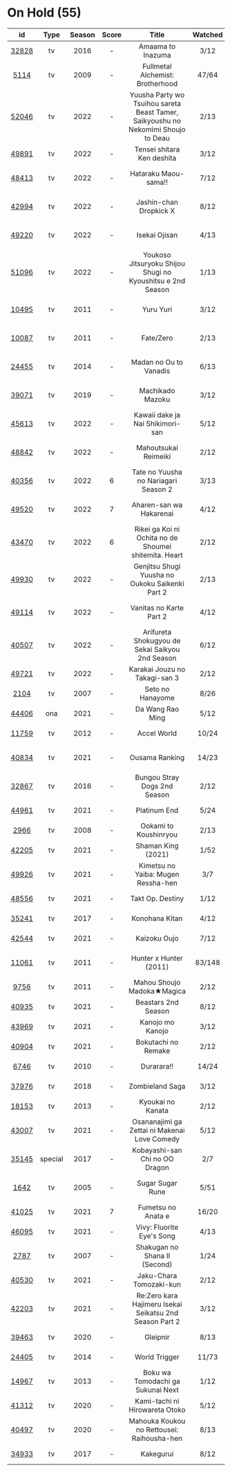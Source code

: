 # On Hold (55)

|                      id                      |   Type  | Season | Score |                                       Title                                       | Watched |    Updated    | Start Date |
| :------------------------------------------: | :-----: | :----: | :---: | :-------------------------------------------------------------------------------: | :-----: | :-----------: | :--------: |
| [32828](https://myanimelist.net/anime/32828) |    tv   |  2016  |   -   |                                 Amaama to Inazuma                                 |   3/12  |  3 weeks ago  | 01/12/2023 |
|  [5114](https://myanimelist.net/anime/5114)  |    tv   |  2009  |   -   |                          Fullmetal Alchemist: Brotherhood                         |  47/64  |  4 months ago | 10/07/2022 |
| [52046](https://myanimelist.net/anime/52046) |    tv   |  2022  |   -   | Yuusha Party wo Tsuihou sareta Beast Tamer, Saikyoushu no Nekomimi Shoujo to Deau |   2/13  |   Last month  | 10/05/2022 |
| [49891](https://myanimelist.net/anime/49891) |    tv   |  2022  |   -   |                             Tensei shitara Ken deshita                            |   3/12  |   Last month  | 09/30/2022 |
| [48413](https://myanimelist.net/anime/48413) |    tv   |  2022  |   -   |                                Hataraku Maou-sama!!                               |   7/12  |  4 months ago | 07/15/2022 |
| [42994](https://myanimelist.net/anime/42994) |    tv   |  2022  |   -   |                               Jashin-chan Dropkick X                              |   8/12  |  4 months ago | 07/15/2022 |
| [49220](https://myanimelist.net/anime/49220) |    tv   |  2022  |   -   |                                   Isekai Ojisan                                   |   4/13  |  5 months ago | 07/08/2022 |
| [51096](https://myanimelist.net/anime/51096) |    tv   |  2022  |   -   |             Youkoso Jitsuryoku Shijou Shugi no Kyoushitsu e 2nd Season            |   1/13  |  6 months ago | 07/05/2022 |
| [10495](https://myanimelist.net/anime/10495) |    tv   |  2011  |   -   |                                     Yuru Yuri                                     |   3/12  |  6 months ago | 06/30/2022 |
| [10087](https://myanimelist.net/anime/10087) |    tv   |  2011  |   -   |                                     Fate/Zero                                     |   2/13  | 10 months ago | 04/26/2022 |
| [24455](https://myanimelist.net/anime/24455) |    tv   |  2014  |   -   |                               Madan no Ou to Vanadis                              |   6/13  | 10 months ago | 04/22/2022 |
| [39071](https://myanimelist.net/anime/39071) |    tv   |  2019  |   -   |                                  Machikado Mazoku                                 |   3/12  |  4 months ago | 04/19/2022 |
| [45613](https://myanimelist.net/anime/45613) |    tv   |  2022  |   -   |                          Kawaii dake ja Nai Shikimori-san                         |   5/12  |  7 months ago | 04/10/2022 |
| [48842](https://myanimelist.net/anime/48842) |    tv   |  2022  |   -   |                                Mahoutsukai Reimeiki                               |   2/12  |  9 months ago | 04/09/2022 |
| [40356](https://myanimelist.net/anime/40356) |    tv   |  2022  |   6   |                        Tate no Yuusha no Nariagari Season 2                       |   3/13  |  9 months ago | 04/06/2022 |
| [49520](https://myanimelist.net/anime/49520) |    tv   |  2022  |   7   |                              Aharen-san wa Hakarenai                              |   4/12  |  6 months ago | 04/01/2022 |
| [43470](https://myanimelist.net/anime/43470) |    tv   |  2022  |   6   |               Rikei ga Koi ni Ochita no de Shoumei shitemita. Heart               |   2/12  |  9 months ago | 04/01/2022 |
| [49930](https://myanimelist.net/anime/49930) |    tv   |  2022  |   -   |                  Genjitsu Shugi Yuusha no Oukoku Saikenki Part 2                  |   2/13  | 11 months ago | 03/01/2022 |
| [49114](https://myanimelist.net/anime/49114) |    tv   |  2022  |   -   |                              Vanitas no Karte Part 2                              |   4/12  | 11 months ago | 01/15/2022 |
| [40507](https://myanimelist.net/anime/40507) |    tv   |  2022  |   -   |                  Arifureta Shokugyou de Sekai Saikyou 2nd Season                  |   6/12  | 11 months ago | 01/14/2022 |
| [49721](https://myanimelist.net/anime/49721) |    tv   |  2022  |   -   |                           Karakai Jouzu no Takagi-san 3                           |   2/12  |   Last year   | 01/08/2022 |
|  [2104](https://myanimelist.net/anime/2104)  |    tv   |  2007  |   -   |                                  Seto no Hanayome                                 |   8/26  |   Last year   | 01/05/2022 |
| [44406](https://myanimelist.net/anime/44406) |   ona   |  2021  |   -   |                                  Da Wang Rao Ming                                 |   5/12  |   Last year   | 12/19/2021 |
| [11759](https://myanimelist.net/anime/11759) |    tv   |  2012  |   -   |                                    Accel World                                    |  10/24  |   Last year   | 12/16/2021 |
| [40834](https://myanimelist.net/anime/40834) |    tv   |  2021  |   -   |                                   Ousama Ranking                                  |  14/23  | 11 months ago | 12/11/2021 |
| [32867](https://myanimelist.net/anime/32867) |    tv   |  2016  |   -   |                            Bungou Stray Dogs 2nd Season                           |   2/12  | 11 months ago | 10/25/2021 |
| [44961](https://myanimelist.net/anime/44961) |    tv   |  2021  |   -   |                                    Platinum End                                   |   5/24  |   Last year   | 10/23/2021 |
|  [2966](https://myanimelist.net/anime/2966)  |    tv   |  2008  |   -   |                               Ookami to Koushinryou                               |   2/13  |   Last year   | 10/20/2021 |
| [42205](https://myanimelist.net/anime/42205) |    tv   |  2021  |   -   |                                 Shaman King (2021)                                |   1/52  |   Last year   | 10/14/2021 |
| [49926](https://myanimelist.net/anime/49926) |    tv   |  2021  |   -   |                         Kimetsu no Yaiba: Mugen Ressha-hen                        |   3/7   |   Last year   | 10/11/2021 |
| [48556](https://myanimelist.net/anime/48556) |    tv   |  2021  |   -   |                                  Takt Op. Destiny                                 |   1/12  |   Last year   | 10/06/2021 |
| [35241](https://myanimelist.net/anime/35241) |    tv   |  2017  |   -   |                                   Konohana Kitan                                  |   4/12  |   Last year   | 09/22/2021 |
| [42544](https://myanimelist.net/anime/42544) |    tv   |  2021  |   -   |                                    Kaizoku Oujo                                   |   7/12  |   Last year   | 08/30/2021 |
| [11061](https://myanimelist.net/anime/11061) |    tv   |  2011  |   -   |                               Hunter x Hunter (2011)                              |  83/148 |  6 months ago | 08/24/2021 |
|  [9756](https://myanimelist.net/anime/9756)  |    tv   |  2011  |   -   |                             Mahou Shoujo Madoka★Magica                            |   2/12  |   Last year   | 08/19/2021 |
| [40935](https://myanimelist.net/anime/40935) |    tv   |  2021  |   -   |                                Beastars 2nd Season                                |   8/12  |   Last year   | 07/20/2021 |
| [43969](https://myanimelist.net/anime/43969) |    tv   |  2021  |   -   |                                  Kanojo mo Kanojo                                 |   3/12  |   Last year   | 07/05/2021 |
| [40904](https://myanimelist.net/anime/40904) |    tv   |  2021  |   -   |                                Bokutachi no Remake                                |   2/12  |   Last year   | 07/04/2021 |
|  [6746](https://myanimelist.net/anime/6746)  |    tv   |  2010  |   -   |                                     Durarara!!                                    |  14/24  |   Last year   | 06/17/2021 |
| [37976](https://myanimelist.net/anime/37976) |    tv   |  2018  |   -   |                                  Zombieland Saga                                  |   3/12  |   Last year   | 05/28/2021 |
| [18153](https://myanimelist.net/anime/18153) |    tv   |  2013  |   -   |                                 Kyoukai no Kanata                                 |   2/12  |   Last year   | 05/27/2021 |
| [43007](https://myanimelist.net/anime/43007) |    tv   |  2021  |   -   |                    Osananajimi ga Zettai ni Makenai Love Comedy                   |   5/12  |   Last year   | 05/25/2021 |
| [35145](https://myanimelist.net/anime/35145) | special |  2017  |   -   |                           Kobayashi-san Chi no OO Dragon                          |   2/7   |   Last year   | 05/14/2021 |
|  [1642](https://myanimelist.net/anime/1642)  |    tv   |  2005  |   -   |                                  Sugar Sugar Rune                                 |   5/51  |  6 months ago | 05/10/2021 |
| [41025](https://myanimelist.net/anime/41025) |    tv   |  2021  |   7   |                                 Fumetsu no Anata e                                |  16/20  |   Last year   | 04/28/2021 |
| [46095](https://myanimelist.net/anime/46095) |    tv   |  2021  |   -   |                             Vivy: Fluorite Eye's Song                             |   4/13  |   Last year   | 04/28/2021 |
|  [2787](https://myanimelist.net/anime/2787)  |    tv   |  2007  |   -   |                           Shakugan no Shana II (Second)                           |   1/24  |  2 years ago  | 02/19/2021 |
| [40530](https://myanimelist.net/anime/40530) |    tv   |  2021  |   -   |                              Jaku-Chara Tomozaki-kun                              |   2/12  |  2 years ago  | 01/09/2021 |
| [42203](https://myanimelist.net/anime/42203) |    tv   |  2021  |   -   |              Re:Zero kara Hajimeru Isekai Seikatsu 2nd Season Part 2              |   3/12  |  2 years ago  | 01/07/2021 |
| [39463](https://myanimelist.net/anime/39463) |    tv   |  2020  |   -   |                                      Gleipnir                                     |   8/13  |   Last year   | 12/16/2020 |
| [24405](https://myanimelist.net/anime/24405) |    tv   |  2014  |   -   |                                   World Trigger                                   |  11/73  |  2 years ago  | 12/01/2020 |
| [14967](https://myanimelist.net/anime/14967) |    tv   |  2013  |   -   |                         Boku wa Tomodachi ga Sukunai Next                         |   1/12  |  2 years ago  | 11/28/2020 |
| [41312](https://myanimelist.net/anime/41312) |    tv   |  2020  |   -   |                           Kami-tachi ni Hirowareta Otoko                          |   5/12  |   Last year   | 11/18/2020 |
| [40497](https://myanimelist.net/anime/40497) |    tv   |  2020  |   -   |                     Mahouka Koukou no Rettousei: Raihousha-hen                    |   8/13  |   Last year   | 10/04/2020 |
| [34933](https://myanimelist.net/anime/34933) |    tv   |  2017  |   -   |                                     Kakegurui                                     |   8/12  |   Last year   |      -     |